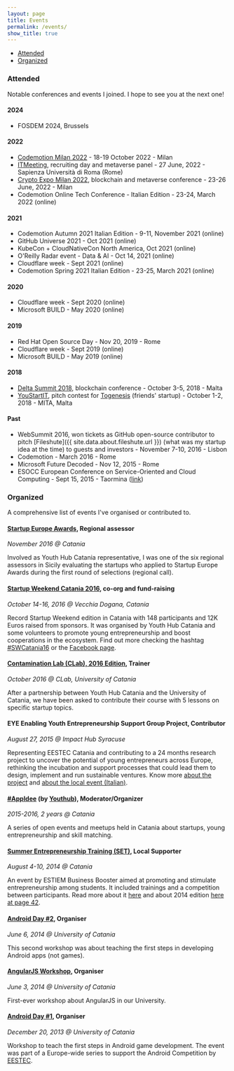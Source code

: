 ```yaml
---
layout: page
title: Events
permalink: /events/
show_title: true
---
```


- [Attended](#attended)
- [Organized](#organized)

### Attended

Notable conferences and events I joined. I hope to see you at the next one!

#### 2024

- FOSDEM 2024, Brussels

#### 2022

- [Codemotion Milan 2022](https://extra.codemotion.com/conference-milan-2022/) - 18-19 October 2022 - Milan
- [ITMeeting](https://web.archive.org/web/20231210191337/https://www.uniroma1.it/it/notizia/47deg-itmeeting-27-giugno-2022), recruiting day and metaverse panel - 27 June, 2022 - Sapienza Università di Roma (Rome)
- [Crypto Expo Milan 2022](https://www.cryptoexpomilan.com/), blockchain and metaverse conference - 23-26 June, 2022 - Milan
- Codemotion Online Tech Conference - Italian Edition - 23-24, March 2022 (online)

#### 2021

- Codemotion Autumn 2021 Italian Edition - 9-11, November 2021 (online)
- GitHub Universe 2021 - Oct 2021 (online)
- KubeCon + CloudNativeCon North America, Oct 2021 (online)
- O'Reilly Radar event - Data & AI - Oct 14, 2021 (online)
- Cloudflare week - Sept 2021 (online)
- Codemotion Spring 2021 Italian Edition - 23-25, March 2021 (online)

#### 2020

- Cloudflare week - Sept 2020 (online)
- Microsoft BUILD - May 2020 (online)

#### 2019

- Red Hat Open Source Day - Nov 20, 2019 - Rome
- Cloudflare week - Sept 2019 (online)
- Microsoft BUILD - May 2019 (online)

#### 2018

- [Delta Summit 2018](https://web.archive.org/web/20181223161450/https://delta-summit.com/delta-summit-2018/), blockchain conference - October 3-5, 2018 - Malta
- [YouStartIT](https://www.crunchbase.com/organization/youstartit-by-mita-innovation-hub), pitch contest for [Togenesis](https://www.togenesis.eu) (friends' startup) - October 1-2, 2018 - MITA, Malta

#### Past

- WebSummit 2016, won tickets as GitHub open-source contributor to pitch [Fileshute]({{ site.data.about.fileshute.url }}) (what was my startup idea at the time) to guests and investors - November 7-10, 2016 - Lisbon
- Codemotion - March 2016 - Rome
- Microsoft Future Decoded - Nov 12, 2015 - Rome
- ESOCC European Conference on Service-Oriented and Cloud Computing - Sept 15, 2015 - Taormina ([link](https://link.springer.com/conference/esocc))

### Organized

A comprehensive list of events I've organised or contributed to.

#### [Startup Europe Awards](https://startupeuropeawards.com), Regional assessor

*November 2016 @ Catania*

Involved as Youth Hub Catania representative, I was one of the six regional assessors in Sicily evaluating the startups who applied to Startup Europe Awards during the first round of selections (regional call).

#### [Startup Weekend Catania 2016](https://web.archive.org/web/20171001203505/http://www.swcatania.it/), co-org and fund-raising

*October 14-16, 2016 @ Vecchia Dogana, Catania*

Record Startup Weekend edition in Catania with 148 participants and 12K Euros raised from sponsors. It was organised by Youth Hub Catania and some volunteers to promote young entrepreneurship and boost cooperations in the ecosystem. Find out more checking the hashtag [#SWCatania16](https://twitter.com/hashtag/swcatania16) or the [Facebook page](https://www.facebook.com/startupweekendcatania/).

#### [Contamination Lab (CLab), 2016 Edition](), Trainer

*October 2016 @ CLab, University of Catania*

After a partnership between Youth Hub Catania and the University of Catania, we have been asked to contribute their course with 5 lessons on specific startup topics.

#### EYE Enabling Youth Entrepreneurship Support Group Project, Contributor

*August 27, 2015 @ Impact Hub Syracuse*

Representing EESTEC Catania and contributing to a 24 months research project to uncover the potential of young entrepreneurs across Europe, rethinking the incubation and support processes that could lead them to design, implement and run sustainable ventures. Know more [about the project](https://web.archive.org/web/20170409045913/http://www.yincubate.com/) and [about the local event (Italian)](https://web.archive.org/web/20240401103147/https://siracusa.impacthub.net//).

#### [#AppIdee](https://twitter.com/search?q=%23appidee) (by [Youthub](https://web.archive.org/web/20160610180910/http://youthub.net/)), Moderator/Organizer

*2015-2016, 2 years @ Catania*

A series of open events and meetups held in Catania about startups, young entrepreneurship and skill matching.

#### [Summer Entrepreneurship Training (SET)](https://estiem.org/default.aspx?PageId=1500), Local Supporter

*August 4-10, 2014 @ Catania*

An event by ESTIEM Business Booster aimed at promoting and stimulate entrepreneurship among students. It included trainings and a competition between participants. Read more about it [here](https://estiem.org/default.aspx?PageId=1224) and about 2014 edition [here at page 42](https://issuu.com/estiem/docs/magazine47).

#### [Android Day #2](https://web.archive.org/web/20151120055219/http://www.eestec-catania.eu/), Organiser

*June 6, 2014 @ University of Catania*

This second workshop was about teaching the first steps in developing Android apps (not games).

#### [AngularJS Workshop](https://www.facebook.com/events/639230729502590/), Organiser

*June 3, 2014 @ University of Catania*

First-ever workshop about AngularJS in our University.

#### [Android Day #1](https://web.archive.org/web/20151120055219/http://www.eestec-catania.eu/), Organiser

*December 20, 2013 @ University of Catania*

Workshop to teach the first steps in Android game development. The event was part of a Europe-wide series to support the Android Competition by [EESTEC](https://eestec.net).
